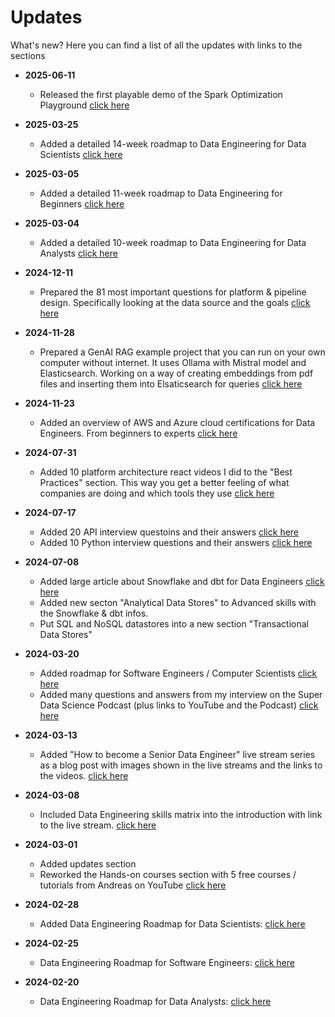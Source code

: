 Updates
============

What's new? Here you can find a list of all the updates with links to the sections

- **2025-06-11**
  - Released the first playable demo of the Spark Optimization Playground [click here](https://bit.ly/play-spark-optimization)


- **2025-03-25**
  - Added a detailed 14-week roadmap to Data Engineering for Data Scientists [click here](01-Introduction.md#roadmap-for-data-scientists)


- **2025-03-05**
  - Added a detailed 11-week roadmap to Data Engineering for Beginners [click here](01-Introduction.md#roadmap-for-beginners)


- **2025-03-04**
  - Added a detailed 10-week roadmap to Data Engineering for Data Analysts [click here](01-Introduction.md#roadmap-for-data-analysts)


- **2024-12-11**
  - Prepared the 81 most important questions for platform & pipeline design. Specifically looking at the data source and the goals [click here](03-AdvancedSkills.md#81-platform-and-pipeline-design-questions)


- **2024-11-28**
  - Prepared a GenAI RAG example project that you can run on your own computer without internet. It uses Ollama with Mistral model and Elasticsearch. Working on a way of creating embeddings from pdf files and inserting them into Elsaticsearch for queries [click here](04-HandsOnCourse.md#genai-retrieval-augmented-generation-with-ollama-and-elasticsearch)


- **2024-11-23**
  - Added an overview of AWS and Azure cloud certifications for Data Engineers. From beginners to experts [click here](09-BooksAndCourses.md#Certifications)


- **2024-07-31**
  - Added 10 platform architecture react videos I did to the "Best Practices" section. This way you get a better feeling of what companies are doing and which tools they use [click here](06-BestPracticesCloud.md#best-practices)


- **2024-07-17**
  - Added 20 API interview questoins and their answers [click here](08-InterviewQuestions.md#apis)
  - Added 10 Python interview questions and their answers [click here](03-AdvancedSkills.md#python)


- **2024-07-08**
  - Added large article about Snowflake and dbt for Data Engineers [click here](03-AdvancedSkills.md#analytical-data-stores)
  - Added new secton "Analytical Data Stores" to Advanced skills with the Snowflake & dbt infos.
  - Put SQL and NoSQL datastores into a new section "Transactional Data Stores"


- **2024-03-20**
  - Added roadmap for Software Engineers / Computer Scientists [click here](01-Introduction.md#roadmap-for-software-engineers)
  - Added many questions and answers from my interview on the Super Data Science Podcast (plus links to YouTube and the Podcast) [click here](01-Introduction.md#Interview-with-Andreas-on-the-Super-Data-Science-Podcast)


- **2024-03-13**
  - Added "How to become a Senior Data Engineer" live stream series as a blog post with images shown in the live streams and the links to the videos. [click here](01-Introduction.md#how-to-become-a-senior-data-engineer)


- **2024-03-08**
  - Included Data Engineering skills matrix into the introduction with link to the live stream. [click here](01-Introduction.md#data-engineers-skills-matrix)


- **2024-03-01**
  - Added updates section
  - Reworked the Hands-on courses section with 5 free courses / tutorials from Andreas on YouTube [click here](04-HandsOnCourse.md)


- **2024-02-28**
  - Added Data Engineering Roadmap for Data Scientists: [click here](01-Introduction.md#roadmap-for-data-scientists)


- **2024-02-25**
  - Data Engineering Roadmap for Software Engineers: [click here](01-Introduction.md#roadmap-for-software-engineers)


- **2024-02-20**
  - Data Engineering Roadmap for Data Analysts: [click here](01-Introduction.md#roadmap-for-data-analysts)



<!---
| Date | Topic | Link
|------------------|
| 2024-02-28 | Added updates section - sdfs | [click here](sections/01-Introduction.md#roadmap-for-data-scientists)
| 2024-02-28 | Data Engineering Roadmap for Data Scientists | [click here](sections/01-Introduction.md#roadmap-for-data-scientists)
| 2024-02-25 | Data Engineering Roadmap for Software Engineers | [click here](sections/01-Introduction.md#roadmap-for-software-engineers)
| 2024-02-20 | Data Engineering Roadmap for Data Analysts | [click here](sections/01-Introduction.md#roadmap-for-data-analysts)
--->
